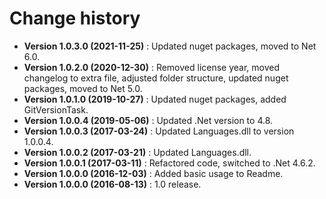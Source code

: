 # Change history

* **Version 1.0.3.0 (2021-11-25)** : Updated nuget packages, moved to Net 6.0.
* **Version 1.0.2.0 (2020-12-30)** : Removed license year, moved changelog to extra file, adjusted folder structure, updated nuget packages, moved to Net 5.0.
* **Version 1.0.1.0 (2019-10-27)** : Updated nuget packages, added GitVersionTask.
* **Version 1.0.0.4 (2019-05-06)** : Updated .Net version to 4.8.
* **Version 1.0.0.3 (2017-03-24)** : Updated Languages.dll to version 1.0.0.4.
* **Version 1.0.0.2 (2017-03-21)** : Updated Languages.dll.
* **Version 1.0.0.1 (2017-03-11)** : Refactored code, switched to .Net 4.6.2.
* **Version 1.0.0.0 (2016-12-03)** : Added basic usage to Readme.
* **Version 1.0.0.0 (2016-08-13)** : 1.0 release.